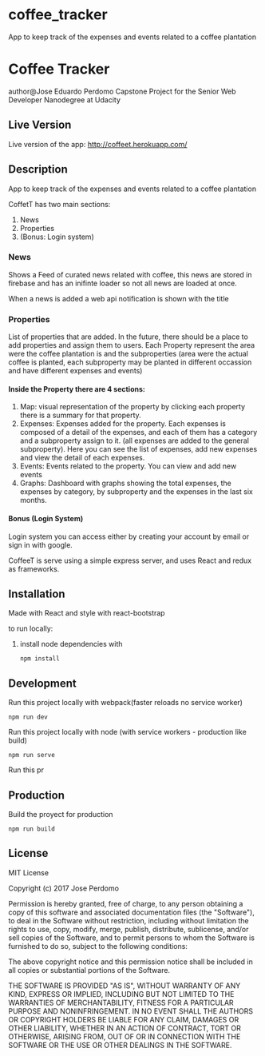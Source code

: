 # coffee_tracker
App to keep track of the expenses and events related to a coffee plantation

# Coffee Tracker
author@Jose Eduardo Perdomo
Capstone Project for the Senior Web Developer Nanodegree at Udacity

## Live Version
Live version of the app: http://coffeet.herokuapp.com/

## Description
App to keep track of the expenses and events related to a coffee plantation

CoffetT has two main sections:

1. News
2. Properties
3. (Bonus: Login system)

### News
Shows a Feed of curated news related with coffee, this news are stored in firebase and has an inifinte loader so not all news are loaded at once.

When a news is added a web api notification is shown with the title

### Properties

List of properties that are added. In the future, there should be a place to add properties and assign them to users.
Each Property represent the area were the coffee plantation is and the subproperties (area were the actual coffee is planted, each subproperty may be planted in different occassion and have different expenses and events)

#### Inside the Property there are 4 sections:

1. Map: visual representation of the property by clicking each property there is a summary for that property.
2. Expenses: Expenses added for the property. Each expenses is composed of a detail of the expenses, and each of them has a category and a subproperty assign to it. (all expenses are added to the general subproperty). Here you can see the list of expenses, add new expenses and view the detail of each expenses.
3. Events: Events related to the property. You can view and add new events
4. Graphs: Dashboard with graphs showing the total expenses, the expenses by category, by subproperty and the expenses in the last six months.

#### Bonus (Login System)
Login system you can access either by creating your account by email or sign in with google.


CoffeeT is serve using a simple express server, and uses React and redux as frameworks.

## Installation

Made with React and style with react-bootstrap

to run locally:

1. install node dependencies with

	```
	npm install
	```

## Development

Run this project locally  with webpack(faster reloads no service worker)

   ```
   npm run dev
   ```
Run this project locally with node (with service workers - production like build)

   ```
   npm run serve
   ```
Run this pr

## Production

Build the proyect for production
   ```
   npm run build
   ```

## License
MIT License

Copyright (c) 2017 Jose Perdomo

Permission is hereby granted, free of charge, to any person obtaining a copy
of this software and associated documentation files (the "Software"), to deal
in the Software without restriction, including without limitation the rights
to use, copy, modify, merge, publish, distribute, sublicense, and/or sell
copies of the Software, and to permit persons to whom the Software is
furnished to do so, subject to the following conditions:

The above copyright notice and this permission notice shall be included in all
copies or substantial portions of the Software.

THE SOFTWARE IS PROVIDED "AS IS", WITHOUT WARRANTY OF ANY KIND, EXPRESS OR
IMPLIED, INCLUDING BUT NOT LIMITED TO THE WARRANTIES OF MERCHANTABILITY,
FITNESS FOR A PARTICULAR PURPOSE AND NONINFRINGEMENT. IN NO EVENT SHALL THE
AUTHORS OR COPYRIGHT HOLDERS BE LIABLE FOR ANY CLAIM, DAMAGES OR OTHER
LIABILITY, WHETHER IN AN ACTION OF CONTRACT, TORT OR OTHERWISE, ARISING FROM,
OUT OF OR IN CONNECTION WITH THE SOFTWARE OR THE USE OR OTHER DEALINGS IN THE
SOFTWARE.
